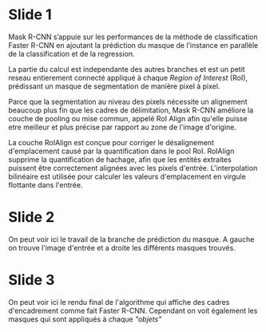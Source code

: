 # Slide 1
Mask R-CNN s’appuie sur les performances de la méthode de classification Faster R-CNN en ajoutant 
la prédiction du masque de l’instance en parallèle de la classification et de la regression.

La partie du calcul est independante des autres branches et est un petit reseau entierement connecté 
appliqué à chaque *Region of Interest* (RoI), prédissant un masque de segmentation de manière pixel à pixel.

Parce que la segmentation au niveau des pixels nécessite un alignement beaucoup plus fin que les cadres de délimitation,
Mask R-CNN améliore la couche de pooling ou mise commun, appelé RoI Align afin qu'elle puisse etre meilleur et plus précise par rapport au zone de l'image d'origine.

La couche RoIAlign est conçue pour corriger le désalignement d'emplacement causé par la quantification dans le pool RoI.
RoIAlign supprime la quantification de hachage, afin que les entités extraites puissent être correctement alignées avec les pixels d'entrée.
L'interpolation bilinéaire est utilisée pour calculer les valeurs d'emplacement en virgule flottante dans l'entrée.

# Slide 2
On peut voir ici le travail de la branche de prédiction du masque. A gauche on trouve l'image d'entrée et a droite les différents masques trouvés.

# Slide 3
On peut voir ici le rendu final de l'algorithme qui affiche des cadres d'encadrement comme fait Faster R-CNN. Cependant on voit également les masques qui sont appliqués à chaque *"objets"*  